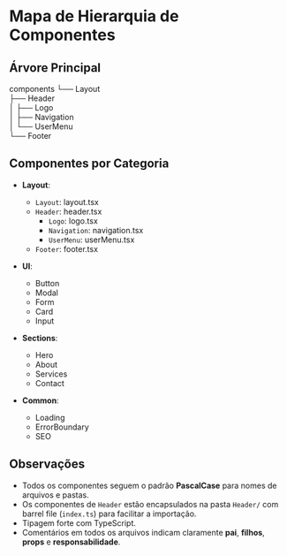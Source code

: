 # Mapa de Hierarquia de Componentes

## Árvore Principal

components
└── Layout  
    ├── Header  
    │   ├── Logo  
    │   ├── Navigation  
    │   └── UserMenu  
    └── Footer

## Componentes por Categoria

- **Layout**:  
  - `Layout`: layout.tsx  
  - `Header`: header.tsx  
    - `Logo`: logo.tsx  
    - `Navigation`: navigation.tsx  
    - `UserMenu`: userMenu.tsx  
  - `Footer`: footer.tsx

- **UI**:  
  - Button  
  - Modal  
  - Form  
  - Card  
  - Input  

- **Sections**:  
  - Hero  
  - About  
  - Services  
  - Contact  

- **Common**:  
  - Loading  
  - ErrorBoundary  
  - SEO

## Observações

- Todos os componentes seguem o padrão **PascalCase** para nomes de arquivos e pastas.
- Os componentes de `Header` estão encapsulados na pasta `Header/` com barrel file (`index.ts`) para facilitar a importação.
- Tipagem forte com TypeScript.
- Comentários em todos os arquivos indicam claramente **pai**, **filhos**, **props** e **responsabilidade**.

